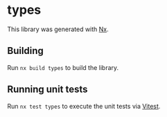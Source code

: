 # types

This library was generated with [Nx](https://nx.dev).

## Building

Run `nx build types` to build the library.

## Running unit tests

Run `nx test types` to execute the unit tests via [Vitest](https://vitest.dev/).